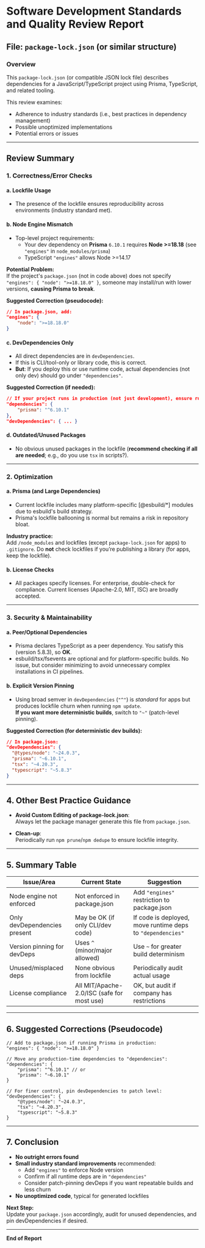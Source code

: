 # Software Development Standards and Quality Review Report

## File: `package-lock.json` (or similar structure)

### Overview

This `package-lock.json` (or compatible JSON lock file) describes dependencies for a JavaScript/TypeScript project using Prisma, TypeScript, and related tooling.

This review examines:
- Adherence to industry standards (i.e., best practices in dependency management)
- Possible unoptimized implementations
- Potential errors or issues

---

## Review Summary

### 1. **Correctness/Error Checks**

#### a. **Lockfile Usage**
- The presence of the lockfile ensures reproducibility across environments (industry standard met).

#### b. **Node Engine Mismatch**
- Top-level project requirements:
  - Your dev dependency on **Prisma** `6.10.1` requires **Node >=18.18** (see `"engines"` in `node_modules/prisma`)
  - TypeScript `"engines"` allows Node >=14.17

**Potential Problem:**  
If the project's `package.json` (not in code above) does not specify `"engines": { "node": ">=18.18.0" }`, someone may install/run with lower versions, **causing Prisma to break**.

**Suggested Correction (pseudocode):**
```json
// In package.json, add:
"engines": {
    "node": ">=18.18.0"
}
```

#### c. **DevDependencies Only**
- All direct dependencies are in `devDependencies`.
- If this is CLI/tool-only or library code, this is correct.
- **But**: If you deploy this or use runtime code, actual dependencies (not only dev) should go under `"dependencies"`.

**Suggested Correction (if needed):**
```json
// If your project runs in production (not just development), ensure runtime deps are in dependencies:
"dependencies": {
    "prisma": "^6.10.1"
},
"devDependencies": { ... }
```

#### d. **Outdated/Unused Packages**
- No obvious unused packages in the lockfile (**recommend checking if all are needed**; e.g., do you use `tsx` in scripts?).

---

### 2. **Optimization**

#### a. **Prisma (and Large Dependencies)**
- Current lockfile includes many platform-specific [@esbuild/*] modules due to esbuild's build strategy.
- Prisma's lockfile ballooning is normal but remains a risk in repository bloat.

**Industry practice:**  
Add `/node_modules` and lockfiles (except `package-lock.json` for apps) to `.gitignore`. Do **not** check lockfiles if you’re publishing a library (for apps, keep the lockfile).

#### b. **License Checks**
- All packages specify licenses. For enterprise, double-check for compliance. Current licenses (Apache-2.0, MIT, ISC) are broadly accepted.

---

### 3. **Security & Maintainability**

#### a. **Peer/Optional Dependencies**
- Prisma declares TypeScript as a peer dependency. You satisfy this (version 5.8.3), so **OK**.
- esbuild/tsx/fsevents are optional and for platform-specific builds. No issue, but consider minimizing to avoid unnecessary complex installations in CI pipelines.

#### b. **Explicit Version Pinning**
- Using broad semver in `devDependencies` (`"^"`) is *standard* for apps but produces lockfile churn when running `npm update`.  
**If you want more deterministic builds**, switch to `"~"` (patch-level pinning).

**Suggested Correction (for deterministic dev builds):**
```json
// In package.json:
"devDependencies": {
  "@types/node": "~24.0.3",
  "prisma": "~6.10.1",
  "tsx": "~4.20.3",
  "typescript": "~5.8.3"
}
```

---

## 4. **Other Best Practice Guidance**

- **Avoid Custom Editing of package-lock.json**:  
  Always let the package manager generate this file from `package.json`.

- **Clean-up**:  
  Periodically run `npm prune`/`npm dedupe` to ensure lockfile integrity.

---

## 5. **Summary Table**

| Issue/Area                     | Current State                              | Suggestion                                                             |
|------------------------------- |--------------------------------------------|----------------------------------------------------------------------- |
| Node engine not enforced       | Not enforced in package.json               | Add `"engines"` restriction to package.json                            |
| Only devDependencies present   | May be OK (if only CLI/dev code)           | If code is deployed, move runtime deps to `"dependencies"`             |
| Version pinning for devDeps    | Uses `^` (minor/major allowed)             | Use `~` for greater build determinism                                  |
| Unused/misplaced deps          | None obvious from lockfile                 | Periodically audit actual usage                                        |
| License compliance             | All MIT/Apache-2.0/ISC (safe for most use) | OK, but audit if company has restrictions                              |

---

## 6. **Suggested Corrections (Pseudocode)**

```pseudocode
// Add to package.json if running Prisma in production:
"engines": { "node": ">=18.18.0" }

// Move any production-time dependencies to "dependencies":
"dependencies": {
    "prisma": "^6.10.1" // or
    "prisma": "~6.10.1"
}

// For finer control, pin devDependencies to patch level:
"devDependencies": {
    "@types/node": "~24.0.3",
    "tsx": "~4.20.3",
    "typescript": "~5.8.3"
}
```

---

## 7. **Conclusion**

- **No outright errors found**
- **Small industry standard improvements** recommended:
    - Add `"engines"` to enforce Node version
    - Confirm if all runtime deps are in `"dependencies"`
    - Consider patch-pinning devDeps if you want repeatable builds and less churn
- **No unoptimized code**, typical for generated lockfiles

**Next Step:**  
Update your `package.json` accordingly, audit for unused dependencies, and pin devDependencies if desired.

---

**End of Report**